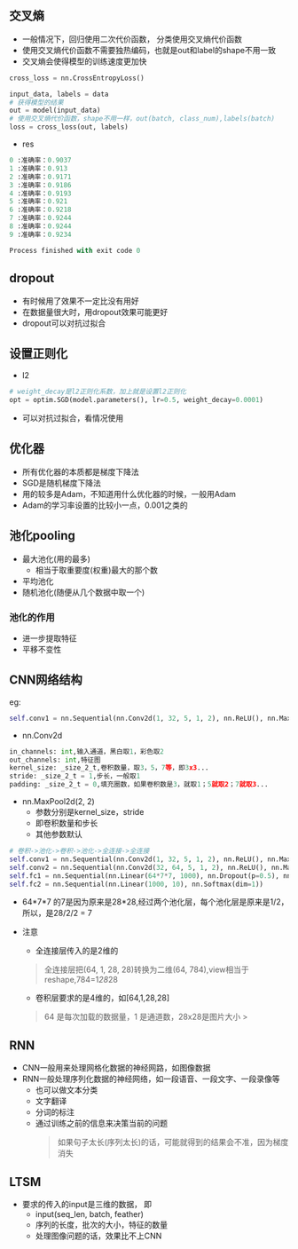 ## 交叉熵
- 一般情况下，回归使用二次代价函数， 分类使用交叉熵代价函数
- 使用交叉熵代价函数不需要独热编码，也就是out和label的shape不用一致
- 交叉熵会使得模型的训练速度更加快

```python
cross_loss = nn.CrossEntropyLoss()
```

```python
input_data, labels = data
# 获得模型的结果
out = model(input_data)
# 使用交叉熵代价函数，shape不用一样，out(batch, class_num),labels(batch)
loss = cross_loss(out, labels)
```

- res
```python
0 :准确率：0.9037
1 :准确率：0.913
2 :准确率：0.9171
3 :准确率：0.9186
4 :准确率：0.9193
5 :准确率：0.921
6 :准确率：0.9218
7 :准确率：0.9244
8 :准确率：0.9244
9 :准确率：0.9234

Process finished with exit code 0

```

## dropout
- 有时候用了效果不一定比没有用好
- 在数据量很大时，用dropout效果可能更好
- dropout可以对抗过拟合

## 设置正则化
- l2
```python
# weight_decay是l2正则化系数，加上就是设置l2正则化
opt = optim.SGD(model.parameters(), lr=0.5, weight_decay=0.0001)
```
- 可以对抗过拟合，看情况使用

## 优化器
- 所有优化器的本质都是梯度下降法
- SGD是随机梯度下降法
- 用的较多是Adam，不知道用什么优化器的时候，一般用Adam
- Adam的学习率设置的比较小一点，0.001之类的

## 池化pooling
- 最大池化(用的最多)
    - 相当于取重要度(权重)最大的那个数
- 平均池化
- 随机池化(随便从几个数据中取一个)

### 池化的作用
- 进一步提取特征
- 平移不变性

## CNN网络结构
eg:
```python
self.conv1 = nn.Sequential(nn.Conv2d(1, 32, 5, 1, 2), nn.ReLU(), nn.MaxPool2d(2, 2))
```
- nn.Conv2d
```python
in_channels: int,输入通道，黑白取1，彩色取2
out_channels: int,特征图
kernel_size: _size_2_t,卷积数量，取3，5，7等，即3x3...
stride: _size_2_t = 1,步长，一般取1
padding: _size_2_t = 0,填充圈数，如果卷积数是3，就取1；5就取2；7就取3...
```

- nn.MaxPool2d(2, 2)
    - 参数分别是kernel_size，stride
    - 即卷积数量和步长
    - 其他参数默认

```python
# 卷积->池化->卷积->池化->全连接->全连接
self.conv1 = nn.Sequential(nn.Conv2d(1, 32, 5, 1, 2), nn.ReLU(), nn.MaxPool2d(2, 2))
self.conv2 = nn.Sequential(nn.Conv2d(32, 64, 5, 1, 2), nn.ReLU(), nn.MaxPool2d(2, 2))
self.fc1 = nn.Sequential(nn.Linear(64*7*7, 1000), nn.Dropout(p=0.5), nn.ReLU())
self.fc2 = nn.Sequential(nn.Linear(1000, 10), nn.Softmax(dim=1))

```

- 64\*7*7 的7是因为原来是28\*28,经过两个池化层，每个池化层是原来是1/2，
所以，是28/2/2 = 7

- 注意
    - 全连接层传入的是2维的
    > 全连接层把(64, 1, 28, 28)转换为二维(64, 784),view相当于reshape,784=1*28*28
    - 卷积层要求的是4维的，如[64,1,28,28]
    > 64 是每次加载的数据量，1 是通道数，28x28是图片大小
                                                                                                                            >
                    

## RNN
- CNN一般用来处理网格化数据的神经网路，如图像数据
- RNN一般处理序列化数据的神经网络，如一段语音、一段文字、一段录像等
    - 也可以做文本分类
    - 文字翻译
    - 分词的标注
    - 通过训练之前的信息来决策当前的问题
        > 如果句子太长(序列太长)的话，可能就得到的结果会不准，因为梯度消失


## LTSM
- 要求的传入的input是三维的数据， 即
    - input(seq_len, batch, feather)
    - 序列的长度，批次的大小，特征的数量
    - 处理图像问题的话，效果比不上CNN
    
    
